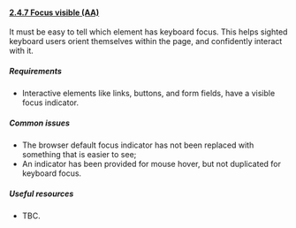 #### [2.4.7 Focus visible (AA)](https://www.w3.org/TR/UNDERSTANDING-WCAG20/navigation-mechanisms-focus-visible.html)

It must be easy to tell which element has keyboard focus. This helps sighted keyboard users orient themselves within the page, and confidently interact with it.

##### Requirements

*   Interactive elements like links, buttons, and form fields, have a visible focus indicator.

##### Common issues

*   The browser default focus indicator has not been replaced with something that is easier to see;
*   An indicator has been provided for mouse hover, but not duplicated for keyboard focus.

##### Useful resources

*   TBC.
